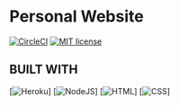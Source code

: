 # Personal Website

[![CircleCI](https://circleci.com/gh/TheLe0/Website.svg?style=svg)](https://circleci.com/gh/TheLe0/Website)
[![MIT license](http://img.shields.io/badge/license-MIT-brightgreen.svg)](http://opensource.org/licenses/MIT)

## BUILT WITH ##
[![Heroku](https://img.shields.io/badge/Heroku-430098?style=for-the-badge&logo=heroku&logoColor=white)]
[![NodeJS](https://img.shields.io/badge/Node.js-43853D?style=for-the-badge&logo=node.js&logoColor=white)]
[![HTML](https://img.shields.io/badge/HTML5-E34F26?style=for-the-badge&logo=html5&logoColor=white)]
[![CSS](https://img.shields.io/badge/CSS3-1572B6?style=for-the-badge&logo=css3&logoColor=white)]
